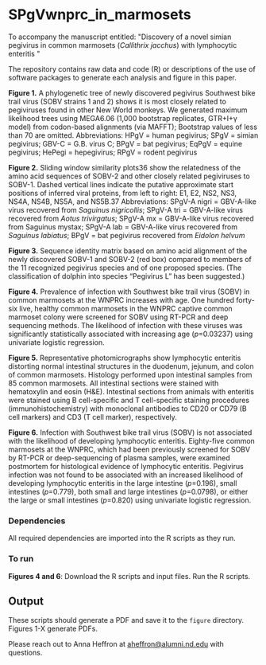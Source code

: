 # SPgVwnprc_in_marmosets

To accompany the manuscript entitled: "Discovery of a novel simian pegivirus in common marmosets (_Callithrix jacchus_) with lymphocytic enteritis "

The repository contains raw data and code (R) or descriptions of the use of software packages to generate each analysis and figure in this paper.

**Figure 1.** A phylogenetic tree of newly discovered pegivirus Southwest bike trail virus (SOBV strains 1 and 2) shows it is most closely related to pegiviruses found in other New World monkeys. We generated maximum likelihood trees using MEGA6.06 (1,000 bootstrap replicates, GTR+I+γ model) from codon-based alignments (via MAFFT); Bootstrap values of less than 70 are omitted.
Abbreviations: HPgV = human pegivirus; SPgV = simian pegivirus; GBV-C = G.B. virus C; BPgV = bat pegivirus; EqPgV = equine pegivirus; HePegi = hepegivirus; RPgV = rodent pegivirus

**Figure 2.** Sliding window similarity plots36 show the relatedness of the amino acid sequences of SOBV-2 and other closely related pegiviruses to SOBV-1. Dashed vertical lines indicate the putative approximate start positions of inferred viral proteins, from left to right: E1, E2, NS2, NS3, NS4A, NS4B, NS5A, and NS5B.37 
Abbreviations: SPgV-A nigri = GBV-A-like virus recovered from _Saguinus nigricollis_; SPgV-A tri = GBV-A-like virus recovered from _Aotus trivirgatus_; SPgV-A mx = GBV-A-like virus recovered from Saguinus mystax; SPgV-A lab = GBV-A-like virus recovered from _Saguinus labiatus_; BPgV = bat pegivirus recovered from _Eidolon helvum_

**Figure 3.** Sequence identity matrix based on amino acid alignment of the newly discovered SOBV-1 and SOBV-2 (red box) compared to members of the 11 recognized pegivirus species and of one proposed species. (The classification of dolphin into species “Pegivirus L” has been suggested.)

**Figure 4.** Prevalence of infection with Southwest bike trail virus (SOBV) in common marmosets at the WNPRC increases with age. One hundred forty-six live, healthy common marmosets in the WNPRC captive common marmoset colony were screened for SOBV using RT-PCR and deep sequencing methods. The likelihood of infection with these viruses was significantly statistically associated with increasing age (_p_=0.03237) using univariate logistic regression.

**Figure 5.** Representative photomicrographs show lymphocytic enteritis distorting normal intestinal structures in the duodenum, jejunum, and colon of common marmosets. Histology performed upon intestinal samples from 85 common marmosets. All intestinal sections were stained with hematoxylin and eosin (H&E). Intestinal sections from animals with enteritis were stained using B cell-specific and T cell-specific staining procedures (immunohistochemistry) with monoclonal antibodies to CD20 or CD79 (B cell markers) and CD3 (T cell marker), respectively.

**Figure 6.** Infection with Southwest bike trail virus (SOBV) is not associated with the likelihood of developing lymphocytic enteritis. Eighty-five common marmosets at the WNPRC, which had been previously screened for SOBV by RT-PCR or deep-sequencing of plasma samples, were examined postmortem for histological evidence of lymphocytic enteritis. Pegivirus infection was not found to be associated with an increased likelihood of developing lymphocytic enteritis in the large intestine (_p_=0.196), small intestines (_p_=0.779), both small and large intestines (_p_=0.0798), or either the large or small intestines (_p_=0.820) using univariate logistic regression.

### Dependencies
All required dependencies are imported into the R scripts as they run. 

### To run 
**Figures 4 and 6**: Download the R scripts and input files. Run the R scripts. 

## Output
These scripts should generate a PDF and save it to the `figure` directory. Figures 1-X generate PDFs. 

Please reach out to Anna Heffron at aheffron@alumni.nd.edu with questions. 
